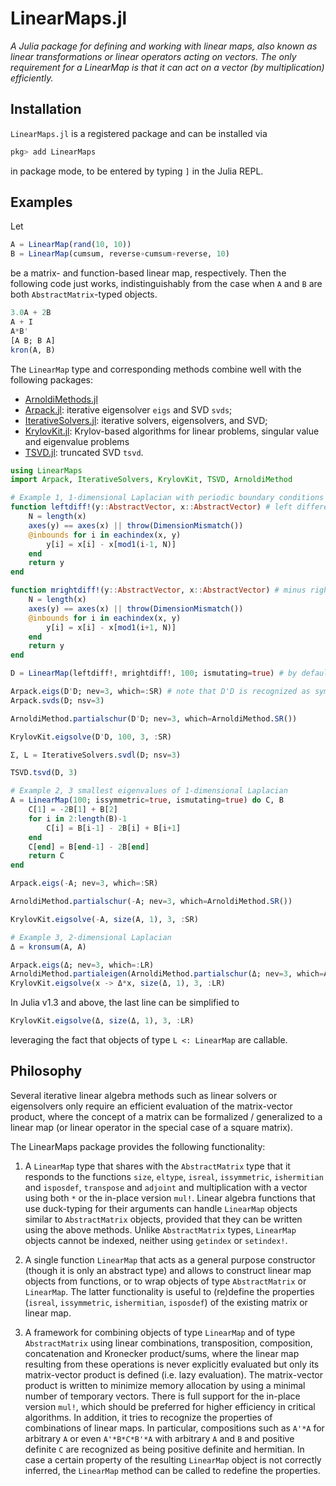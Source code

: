 # LinearMaps.jl

*A Julia package for defining and working with linear maps, also known as linear transformations or linear operators acting on vectors. The only requirement for a LinearMap is that it can act on a vector (by multiplication) efficiently.*

## Installation

`LinearMaps.jl` is a registered package and can be installed via

```julia
pkg> add LinearMaps
```

in package mode, to be entered by typing `]` in the Julia REPL.

## Examples

Let

```julia
A = LinearMap(rand(10, 10))
B = LinearMap(cumsum, reverse∘cumsum∘reverse, 10)
```

be a matrix- and function-based linear map, respectively. Then the following code just works,
indistinguishably from the case when `A` and `B` are both `AbstractMatrix`-typed objects.

```julia
3.0A + 2B
A + I
A*B'
[A B; B A]
kron(A, B)
```

The `LinearMap` type and corresponding methods combine well with the following packages:

* [ArnoldiMethods.jl](https://github.com/haampie/ArnoldiMethod.jl)
* [Arpack.jl](https://github.com/JuliaLinearAlgebra/Arpack.jl): iterative eigensolver
  `eigs` and SVD `svds`;
* [IterativeSolvers.jl](https://github.com/JuliaMath/IterativeSolvers.jl): iterative
  solvers, eigensolvers, and SVD;
* [KrylovKit.jl](https://github.com/Jutho/KrylovKit.jl): Krylov-based algorithms for linear
  problems, singular value and eigenvalue problems
* [TSVD.jl](https://github.com/andreasnoack/TSVD.jl): truncated SVD `tsvd`.

```julia
using LinearMaps
import Arpack, IterativeSolvers, KrylovKit, TSVD, ArnoldiMethod

# Example 1, 1-dimensional Laplacian with periodic boundary conditions
function leftdiff!(y::AbstractVector, x::AbstractVector) # left difference assuming periodic boundary conditions
    N = length(x)
    axes(y) == axes(x) || throw(DimensionMismatch())
    @inbounds for i in eachindex(x, y)
        y[i] = x[i] - x[mod1(i-1, N)]
    end
    return y
end

function mrightdiff!(y::AbstractVector, x::AbstractVector) # minus right difference
    N = length(x)
    axes(y) == axes(x) || throw(DimensionMismatch())
    @inbounds for i in eachindex(x, y)
        y[i] = x[i] - x[mod1(i+1, N)]
    end
    return y
end

D = LinearMap(leftdiff!, mrightdiff!, 100; ismutating=true) # by default has eltype(D) = Float64

Arpack.eigs(D'D; nev=3, which=:SR) # note that D'D is recognized as symmetric => real eigenfact
Arpack.svds(D; nsv=3)

ArnoldiMethod.partialschur(D'D; nev=3, which=ArnoldiMethod.SR())

KrylovKit.eigsolve(D'D, 100, 3, :SR)

Σ, L = IterativeSolvers.svdl(D; nsv=3)

TSVD.tsvd(D, 3)

# Example 2, 3 smallest eigenvalues of 1-dimensional Laplacian
A = LinearMap(100; issymmetric=true, ismutating=true) do C, B
    C[1] = -2B[1] + B[2]
    for i in 2:length(B)-1
        C[i] = B[i-1] - 2B[i] + B[i+1]
    end
    C[end] = B[end-1] - 2B[end]
    return C
end

Arpack.eigs(-A; nev=3, which=:SR)

ArnoldiMethod.partialschur(-A; nev=3, which=ArnoldiMethod.SR())

KrylovKit.eigsolve(-A, size(A, 1), 3, :SR)

# Example 3, 2-dimensional Laplacian
Δ = kronsum(A, A)

Arpack.eigs(Δ; nev=3, which=:LR)
ArnoldiMethod.partialeigen(ArnoldiMethod.partialschur(Δ; nev=3, which=ArnoldiMethod.LR())[1])
KrylovKit.eigsolve(x -> Δ*x, size(Δ, 1), 3, :LR)
```

In Julia v1.3 and above, the last line can be simplified to

```julia
KrylovKit.eigsolve(Δ, size(Δ, 1), 3, :LR)
```

leveraging the fact that objects of type `L <: LinearMap` are callable.

## Philosophy

Several iterative linear algebra methods such as linear solvers or eigensolvers
only require an efficient evaluation of the matrix-vector product, where the
concept of a matrix can be formalized / generalized to a linear map (or linear
operator in the special case of a square matrix).

The LinearMaps package provides the following functionality:

1. A `LinearMap` type that shares with the `AbstractMatrix` type that it
   responds to the functions `size`, `eltype`, `isreal`, `issymmetric`,
   `ishermitian` and `isposdef`, `transpose` and `adjoint` and multiplication
   with a vector using both `*` or the in-place version `mul!`. Linear algebra
   functions that use duck-typing for their arguments can handle `LinearMap`
   objects similar to `AbstractMatrix` objects, provided that they can be
   written using the above methods. Unlike `AbstractMatrix` types, `LinearMap`
   objects cannot be indexed, neither using `getindex` or `setindex!`.

2. A single function `LinearMap` that acts as a general purpose
   constructor (though it is only an abstract type) and allows to construct
   linear map objects from functions, or to wrap objects of type
   `AbstractMatrix` or `LinearMap`. The latter functionality is useful to
   (re)define the properties (`isreal`, `issymmetric`, `ishermitian`,
   `isposdef`) of the existing matrix or linear map.

3. A framework for combining objects of type `LinearMap` and of type
   `AbstractMatrix` using linear combinations, transposition, composition,
   concatenation and Kronecker product/sums,
   where the linear map resulting from these operations is never explicitly
   evaluated but only its matrix-vector product is defined (i.e. lazy
   evaluation). The matrix-vector product is written to minimize memory
   allocation by using a minimal number of temporary vectors. There is full
   support for the in-place version `mul!`, which should be preferred for
   higher efficiency in critical algorithms. In addition, it tries to recognize
   the properties of combinations of linear maps. In particular, compositions
   such as `A'*A` for arbitrary `A` or even `A'*B*C*B'*A` with arbitrary `A`
   and `B` and positive definite `C` are recognized as being positive definite
   and hermitian. In case a certain property of the resulting `LinearMap`
   object is not correctly inferred, the `LinearMap` method can be called to
   redefine the properties.
